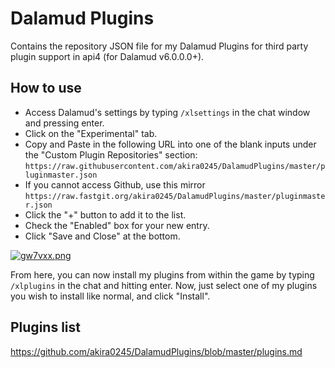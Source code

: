 # Dalamud Plugins
Contains the repository JSON file for my Dalamud Plugins for third party plugin support in api4 (for Dalamud v6.0.0.0+).

## How to use

* Access Dalamud's settings by typing `/xlsettings` in the chat window and pressing enter.
* Click on the "Experimental" tab.
* Copy and Paste in the following URL into one of the blank inputs under the "Custom Plugin Repositories" section: `https://raw.githubusercontent.com/akira0245/DalamudPlugins/master/pluginmaster.json`
* If you cannot access Github, use this mirror `https://raw.fastgit.org/akira0245/DalamudPlugins/master/pluginmaster.json`
* Click the "+" button to add it to the list.
* Check the "Enabled" box for your new entry.
* Click "Save and Close" at the bottom.

[![gw7vxx.png](https://z3.ax1x.com/2021/05/12/gw7vxx.png)](https://imgtu.com/i/gw7vxx)

From here, you can now install my plugins from within the game by typing `/xlplugins` in the chat and hitting enter.
Now, just select one of my plugins you wish to install like normal, and click "Install".

## Plugins list

https://github.com/akira0245/DalamudPlugins/blob/master/plugins.md
